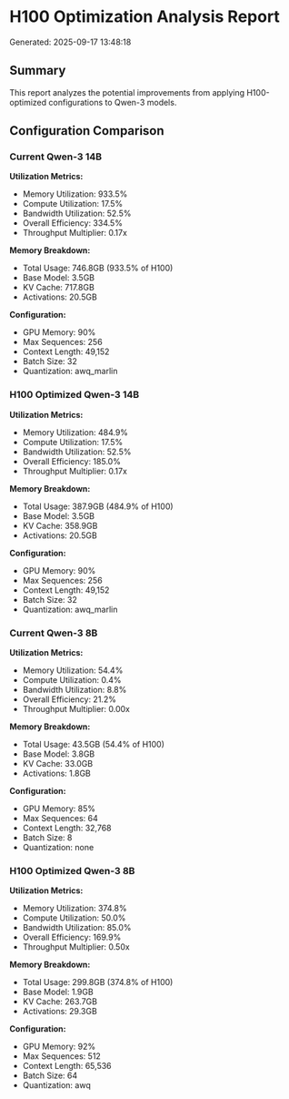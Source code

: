 # H100 Optimization Analysis Report

Generated: 2025-09-17 13:48:18

## Summary

This report analyzes the potential improvements from applying H100-optimized configurations to Qwen-3 models.

## Configuration Comparison

### Current Qwen-3 14B

**Utilization Metrics:**
- Memory Utilization: 933.5%
- Compute Utilization: 17.5%
- Bandwidth Utilization: 52.5%
- Overall Efficiency: 334.5%
- Throughput Multiplier: 0.17x

**Memory Breakdown:**
- Total Usage: 746.8GB (933.5% of H100)
- Base Model: 3.5GB
- KV Cache: 717.8GB
- Activations: 20.5GB

**Configuration:**
- GPU Memory: 90%
- Max Sequences: 256
- Context Length: 49,152
- Batch Size: 32
- Quantization: awq_marlin

### H100 Optimized Qwen-3 14B

**Utilization Metrics:**
- Memory Utilization: 484.9%
- Compute Utilization: 17.5%
- Bandwidth Utilization: 52.5%
- Overall Efficiency: 185.0%
- Throughput Multiplier: 0.17x

**Memory Breakdown:**
- Total Usage: 387.9GB (484.9% of H100)
- Base Model: 3.5GB
- KV Cache: 358.9GB
- Activations: 20.5GB

**Configuration:**
- GPU Memory: 90%
- Max Sequences: 256
- Context Length: 49,152
- Batch Size: 32
- Quantization: awq_marlin

### Current Qwen-3 8B

**Utilization Metrics:**
- Memory Utilization: 54.4%
- Compute Utilization: 0.4%
- Bandwidth Utilization: 8.8%
- Overall Efficiency: 21.2%
- Throughput Multiplier: 0.00x

**Memory Breakdown:**
- Total Usage: 43.5GB (54.4% of H100)
- Base Model: 3.8GB
- KV Cache: 33.0GB
- Activations: 1.8GB

**Configuration:**
- GPU Memory: 85%
- Max Sequences: 64
- Context Length: 32,768
- Batch Size: 8
- Quantization: none

### H100 Optimized Qwen-3 8B

**Utilization Metrics:**
- Memory Utilization: 374.8%
- Compute Utilization: 50.0%
- Bandwidth Utilization: 85.0%
- Overall Efficiency: 169.9%
- Throughput Multiplier: 0.50x

**Memory Breakdown:**
- Total Usage: 299.8GB (374.8% of H100)
- Base Model: 1.9GB
- KV Cache: 263.7GB
- Activations: 29.3GB

**Configuration:**
- GPU Memory: 92%
- Max Sequences: 512
- Context Length: 65,536
- Batch Size: 64
- Quantization: awq

